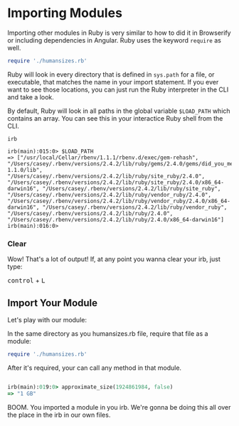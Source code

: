# Importing Modules

Importing other modules in Ruby is very similar to how to did it in Browserify or including dependencies in Angular. Ruby uses the keyword `require` as well.

```ruby
require './humansizes.rb'
```

Ruby will look in every directory that is defined in `sys.path` for a file, or executable, that matches the name in your import statement. If you ever want to see those locations, you can just run the Ruby interpreter in the CLI and take a look.

By default, Ruby will look in all paths in the global variable `$LOAD_PATH` which contains an array. You can see this in your interactice Ruby shell from the CLI.

```
irb

irb(main):015:0> $LOAD_PATH
=> ["/usr/local/Cellar/rbenv/1.1.1/rbenv.d/exec/gem-rehash", "/Users/casey/.rbenv/versions/2.4.2/lib/ruby/gems/2.4.0/gems/did_you_mean-1.1.0/lib", "/Users/casey/.rbenv/versions/2.4.2/lib/ruby/site_ruby/2.4.0", "/Users/casey/.rbenv/versions/2.4.2/lib/ruby/site_ruby/2.4.0/x86_64-darwin16", "/Users/casey/.rbenv/versions/2.4.2/lib/ruby/site_ruby", "/Users/casey/.rbenv/versions/2.4.2/lib/ruby/vendor_ruby/2.4.0", "/Users/casey/.rbenv/versions/2.4.2/lib/ruby/vendor_ruby/2.4.0/x86_64-darwin16", "/Users/casey/.rbenv/versions/2.4.2/lib/ruby/vendor_ruby", "/Users/casey/.rbenv/versions/2.4.2/lib/ruby/2.4.0", "/Users/casey/.rbenv/versions/2.4.2/lib/ruby/2.4.0/x86_64-darwin16"]
irb(main):016:0>

```


### Clear

Wow! That's a lot of output! If, at any point you wanna clear your irb, just type:


<kbd>control</kbd> + <kbd>L</kbd>


## Import Your Module

Let's play with our module:

In the same directory as you humansizes.rb file, require that file as a module:

```ruby
require './humansizes.rb'

```


After it's required, your can call any method in that module.


```ruby

irb(main):019:0> approximate_size(1924861984, false)
=> "1 GB"

```

BOOM. You imported a module in you irb. We're gonna be doing this all over the place in the irb in our own files.
